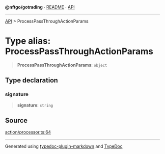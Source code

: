 **@nftgo/gotrading** ∙ [README](../README.md) ∙ [API](../exports.md)

***

[API](../exports.md) > ProcessPassThroughActionParams

# Type alias: ProcessPassThroughActionParams

> **ProcessPassThroughActionParams**: `object`

## Type declaration

### signature

> **signature**: `string`

## Source

[action/processor.ts:64](https://github.com/NFTGo/GoTrading/blob/1fa3b8d/src/types/action/processor.ts#L64)

***

Generated using [typedoc-plugin-markdown](https://www.npmjs.com/package/typedoc-plugin-markdown) and [TypeDoc](https://typedoc.org/)
